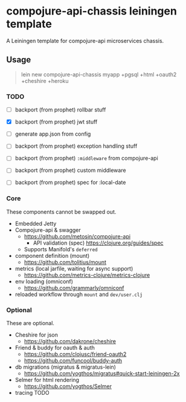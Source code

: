 # compojure-api-chassis leiningen template

A Leiningen template for compojure-api microservices chassis.


## Usage

> lein new compojure-api-chassis myapp +pgsql +html +oauth2 +cheshire +heroku


### TODO

* [ ] backport (from prophet) rollbar stuff
* [x] backport (from prophet) jwt stuff
* [ ] generate app.json from config
* [ ] backport (from prophet) exception handling stuff
* [ ] backport (from prophet) `:middleware` from compojure-api
* [ ] backport (from prophet) custom middleware
* [ ] backport (from prophet) spec for :local-date


### Core

These components cannot be swapped out.

* Embedded Jetty
* Compojure-api & swagger 
  * https://github.com/metosin/compojure-api
    * API validation (spec) https://clojure.org/guides/spec
  * Supports Manifold's `deferred`
* component definition (mount) 
  * https://github.com/tolitius/mount
* metrics (local jarfile, waiting for async support) 
  * https://github.com/metrics-clojure/metrics-clojure
* env loading (omniconf) 
  * https://github.com/grammarly/omniconf
* reloaded workflow through `mount` and `dev/user.clj`   
  
### Optional

These are optional. 

* Cheshire for json
  * https://github.com/dakrone/cheshire
* Friend & buddy for oauth & auth
  * https://github.com/clojusc/friend-oauth2
  * https://github.com/funcool/buddy-auth
* db migrations (migratus & migratus-lein)
  * https://github.com/yogthos/migratus#quick-start-leiningen-2x
* Selmer for html rendering
  * https://github.com/yogthos/Selmer
* tracing TODO

